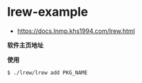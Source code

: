 # lrew-example

* https://docs.lnmp.khs1994.com/lrew.html

**软件主页地址**

**使用**

```bash
$ ./lrew/lrew add PKG_NAME
```
